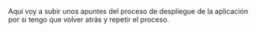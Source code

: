 Aquí voy a subir unos apuntes del proceso de despliegue de la aplicación por si tengo que volver atrás y repetir el proceso.

